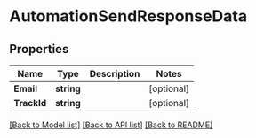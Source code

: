 # AutomationSendResponseData

## Properties

Name | Type | Description | Notes
------------ | ------------- | ------------- | -------------
**Email** | **string** |  | [optional] 
**TrackId** | **string** |  | [optional] 

[[Back to Model list]](../README.md#documentation-for-models) [[Back to API list]](../README.md#documentation-for-api-endpoints) [[Back to README]](../README.md)


